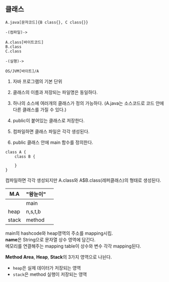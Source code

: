 ## 클래스
```
A.java[문자코드]{B class{}, C class{}} 

-(컴파일)-> 

A.class[바이트코드] 
B.class
C.class

-(실행)-> 

OS/JVM[바이트]/A
```
1. 자바 프로그램의 기본 단위

2. 클래스의 이름과 저장되는 파일명은 동일하다.
3. 하나의 소스에 여러개의 클래스가 정의 가능하다. (A.java는 소스코드로 코드 안에 다른 클래스를 가질 수 있다.)
4. public이 붙어있는 클래스로 저장한다.
5. 컴파일하면 클래스 파일은 각각 생성된다.
6. public 클래스 안에 main 함수를 정의한다.

```
class A {
    class B {

    }
}
```
컴파일하면 각각 생성되지만 A.class와 A$B.class(레퍼클래스)의 형태로 생성된다.

|M.A|"왕눈이"||
|-|-|-|
| | main| |  
|heap|n,s,t,b| |
|stack| method| |

main의 hashcode와 heap영역의 주소를 mapping시킴.    
**name**은 String으로 문자열 상수 영역에 담긴다.    
메모리를 연결해주는 mapping table이 상수와 변수 각각 mapping된다.

**Method Area**, **Heap**, **Stack**의 3가지 영역으로 나뉜다.   
- ```heap```은 실제 데이터가 저장되는 영역  
- ```stack```은 method 실행이 저장되는 영역
